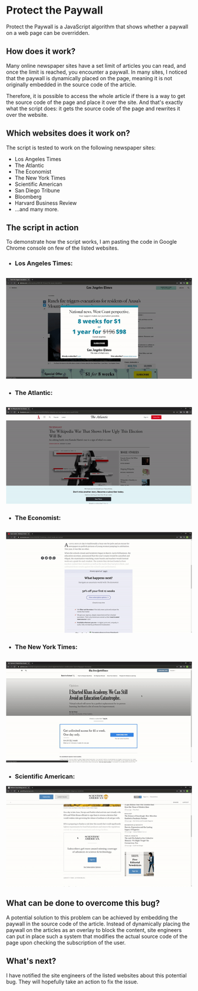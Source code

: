 # Protect the Paywall

Protect the Paywall is a JavaScript algorithm that shows whether a paywall on a web page can be overridden.

## How does it work?

Many online newspaper sites have a set limit of articles you can read, and once the limit is reached, you encounter a paywall. In many sites, I noticed that the paywall is dynamically placed on the page, meaning it is not originally embedded in the source code of the article.

Therefore, it is possible to access the whole article if there is a way to get the source code of the page and place it over the site. And that's exactly what the script does: it gets the source code of the page and rewrites it over the website. 


## Which websites does it work on?

The script is tested to work on the following newspaper sites:

* Los Angeles Times
* The Atlantic
* The Economist
* The New York Times
* Scientific American
* San Diego Tribune
* Bloomberg
* Harvard Business Review
* ...and many more.

## The script in action

To demonstrate how the script works, I am pasting the code in Google Chrome console on few of the listed websites.

- ### Los Angeles Times:

![Alt Text](/gifs/la_times.gif)
---

- ### The Atlantic:

![Alt Text](/gifs/the_atlantic.gif)
---

- ### The Economist:

![Alt Text](/gifs/the_economist.gif)
---

- ### The New York Times:

![Alt Text](/gifs/ny_times.gif)
---

- ### Scientific American:

![Alt Text](/gifs/scientific_american.gif)

## What can be done to overcome this bug?

A potential solution to this problem can be achieved by embedding the paywall in the source code of the article. Instead of dynamically placing the paywall on the articles as an overlay to block the content, site engineers can put in place such a system that modifies the actual source code of the page upon checking the subscription of the user.

## What's next?
I have notified the site engineers of the listed websites about this potential bug. They will hopefully take an action to fix the issue.
